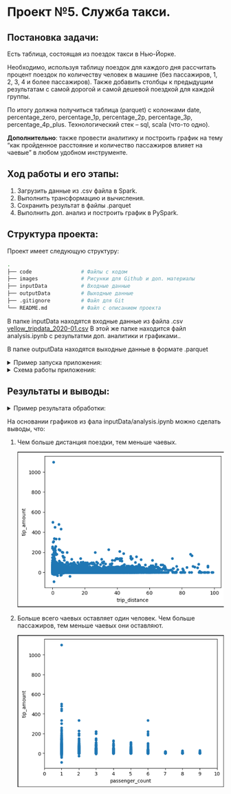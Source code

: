# Проект №5. Служба такси.

## Постановка задачи:
Есть таблица, состоящая из поездок такси в Нью-Йорке.

Необходимо, используя таблицу поездок для каждого дня рассчитать процент поездок по количеству человек в машине (без пассажиров, 1, 2, 3, 4 и более пассажиров). Также добавить столбцы к предыдущим результатам с самой дорогой и самой дешевой поездкой для каждой группы.

По итогу должна получиться таблица (parquet) с колонками date, percentage_zero, percentage_1p, percentage_2p, percentage_3p, percentage_4p_plus. Технологический стек – sql, scala (что-то одно).

**Дополнительно**: также провести аналитику и построить график на тему “как пройденное расстояние и количество пассажиров влияет на чаевые” в любом удобном инструменте.


## Ход работы и его этапы:
1. Загрузить данные из .csv файла в Spark. 
2. Выполнить трансформацию и вычисления. 
3. Сохранить результат в файлы .parquet
4. Выполнить доп. анализ и построить график в PySpark.


## Структура проекта:
Проект имеет следующую структуру:
```bash
.
├── code				# Файлы с кодом
├── images				# Рисунки для Github и доп. материалы
├── inputData			# Входные данные
├── outputData			# Выходные данные
├── .gitignore			# Файл для Git
└── README.md			# Файл с описанием проекта
```

В папке inputData находятся входные данные из файла .csv [yellow_tripdata_2020-01.csv](https://disk.yandex.ru/d/DKeoopbGH1Ttuw)
В этой же папке находится файл analysis.ipynb с результатми доп. аналитики и графиками..

В папке outputData находятся выходные данные в формате .parquet

<details>
  <summary>Пример запуска приложения:</summary>
```bash
spark-submit --class org.example.App ./finalp.jar /home/user/finalp/inputData/yellow_tripdata_2020-01.csv /home/user/finalp/outputData/
```
</details>

<details>
  <summary>Схема работы приложения:</summary>
![График1](images/diagram.drawio.png)
</details>

## Результаты и выводы:

<details>
  <summary>Пример результата обработки:</summary>

![График1](images/result1.png)![График2](images/result2.png)

</details>


На основании графиков из фала inputData/analysis.ipynb можно сделать выводы, что:

1. Чем больше дистанция поездки, тем меньше чаевых.

    ![График1](images/trip_distance.png)

2. Больше всего чаевых оставляет один человек. Чем больше пассажиров, тем меньше чаевых они оставляют. 

    ![График2](images/passenger_count.png)




